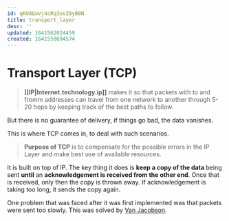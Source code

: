 ```yaml
---
id: qKU8QoVj4cRq3osZ8yB8N
title: transport_layer
desc: ''
updated: 1641562024459
created: 1641558694574
---
```

# Transport Layer (TCP)

> **[[IP|Internet.technology.ip]]** makes it so that packets with to and fromm addresses can travel from one network to another through 5-20 hops by keeping track of the best paths to follow.

But there is no guarantee of delivery, if things go bad, the data vanishes.

This is where TCP comes in, to deal with such scenarios.
> **Purpose of TCP** is to compensate for the possible errors in the IP Layer and make best use of available resources.

It is built on top of IP.
The key thing it does is **keep a copy of the data** being sent **until** an **acknowledgement is received from the other end**.
Once that is received, only then the copy is thrown away.
If acknowledgement is taking too long, it sends the copy again.

One problem that was faced after it was first implemented was that packets were sent too slowly.
This was solved by [Van Jacobson](https://en.wikipedia.org/wiki/Van_Jacobson).


    